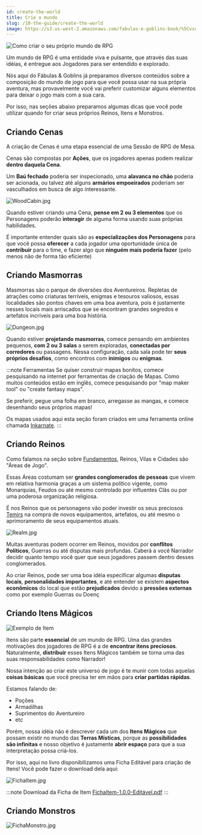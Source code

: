 ```yaml
---
id: create-the-world
title: Crie o mundo
slug: /10-the-guide/create-the-world
image: https://s3.us-west-2.amazonaws.com/fabulas-e-goblins-book/%5Cvscode%5Cdd3f437b-0581-4b19-9157-75cf51401881.jpg
---
```


![Como criar o seu próprio mundo de RPG](https://s3.us-west-2.amazonaws.com/fabulas-e-goblins-book/%5Cvscode%5Cdd3f437b-0581-4b19-9157-75cf51401881.jpg)

Um mundo de RPG é uma entidade viva e pulsante, que através das suas idéias, é entregue aos Jogadores para ser entendido e explorado.

Nós aqui do Fábulas & Goblins já preparamos diversos conteúdos sobre a composição do mundo de jogo para que você possa usar na sua própria aventura, mas provavelmente você vai preferir customizar alguns elementos para deixar o jogo mais com a sua cara.

Por isso, nas seções abaixo preparamos algumas dicas que você pode utilizar quando for criar seus próprios Reinos, Itens e Monstros.

## Criando Cenas

A criação de Cenas é uma etapa essencial de uma Sessão de RPG de Mesa.

Cenas são compostas por **Ações**, que os jogadores apenas podem realizar **dentro daquela Cena**.

Um **Baú fechado** poderia ser inspecionado, uma **alavanca no chão** poderia ser acionada, ou talvez até alguns **armários empoeirados** poderiam ser vasculhados em busca de algo interessante.

![WoodCabin.jpg](https://s3.us-west-2.amazonaws.com/fabulas-e-goblins-book/%5Cvscode%5C126ca75e-971f-452c-a8bc-cb4356f73d9e.jpg)

Quando estiver criando uma Cena, **pense em 2 ou 3 elementos** que os Personagens poderão **interagir** de alguma forma usando suas próprias habilidades.

É importante entender quais são as **especializações dos Personagens** para que você possa **oferecer** a cada jogador uma oportunidade única de **contribuir** para o time, e fazer algo que **ninguém mais poderia fazer** (pelo menos não de forma tão eficiente)

## Criando Masmorras

Masmorras são o parque de diversões dos Aventureiros. Repletas de atrações como criaturas terríveis, enigmas e tesouros valiosos, essas localidades são pontos chaves em uma boa aventura, pois é justamente nesses locais mais arriscados que se encontram grandes segredos e artefatos incríveis para uma boa história.

![Dungeon.jpg](https://s3.us-west-2.amazonaws.com/fabulas-e-goblins-book/%5Cvscode%5C4aa802c3-53c6-4372-b0de-515a7eb9e67d.jpg)

Quando estiver **projetando masmorras**, comece pensando em ambientes pequenos, **com 2 ou 3 salas** a serem exploradas, **conectadas por corredores** ou passagens. Nessa configuração, cada sala pode ter **seus próprios desafios**, como encontros com **inimigos** ou **enigmas**.

:::note Ferramentas
Se quiser construir mapas bonitos, comece pesquisando na internet por ferramentas de criação de Mapas. Como muitos conteúdos estão em inglês, comece pesquisando por "map maker tool" ou "create fantasy maps".

Se preferir, pegue uma folha em branco, arregasse as mangas, e comece desenhando seus próprios mapas!

Os mapas usados aqui esta seção foram criados em uma ferramenta online chamada [Inkarnate](https://www.inkarnate.com).
:::

## Criando Reinos

Como falamos na seção sobre [Fundamentos](/docs/10-the-guide/fundamentals), Reinos, Vilas e Cidades são "Áreas de Jogo".

Essas Áreas costumam ser **grandes conglomerados de pessoas** que vivem em relativa harmonia graças a um sistema político vigente, como Monarquias, Feudos ou até mesmo controlado por influentes Clãs ou por uma poderosa organização religiosa.

É nos Reinos que os personagens vão poder investir os seus preciosos [Temirs](/docs/2-sheet-creation/money) na compra de novos equipamentos, artefatos, ou até mesmo o aprimoramento de seus equipamentos atuais.

![Realm.jpg](https://s3.us-west-2.amazonaws.com/fabulas-e-goblins-book/%5Cvscode%5C9c562393-aeff-4ced-b8db-70b1d5c57cb9.jpg)

Muitas aventuras podem ocorrer em Reinos, movidos por **conflitos Políticos**, Guerras ou até disputas mais profundas. Caberá a você Narrador decidir quanto tempo você quer que seus jogadores passem dentro desses conglomerados.

Ao criar Reinos, pode ser uma boa idéia especificar algumas **disputas locais**, **personalidades importantes**, e até entender se existem **aspectos econômicos** do local que estão **prejudicados** devido a **pressões externas** como por exemplo Guerras ou Doenç
## Criando Itens Mágicos

![Exemplo de Item](https://s3.us-west-2.amazonaws.com/fabulas-e-goblins-book/%5Cvscode%5C2be3b19b-cca2-4e08-9012-b31d7164eaaa.jpg)

Itens são parte **essencial** de um mundo de RPG.
Uma das grandes motivações dos jogadores de RPG é a de **encontrar itens preciosos**.
Naturalmente, **distribuir** esses Itens Mágicos também se torna uma das suas responsabilidades como Narrador!

Nossa intenção ao criar este universo de jogo é te munir com todas aquelas **coisas básicas** que você precisa ter em mãos para **criar partidas rápidas**.

Estamos falando de:
- Poções
- Armadilhas
- Suprimentos do Aventureiro
- etc

Porém, nossa idéia não é descrever cada um dos **Itens Mágicos** que possam existir no mundo das **Terras Místicas**, porque as **possibilidades são infinitas** e nosso objetivo é justamente **abrir espaço** para que a sua interpretação possa criá-los.

Por isso, aqui no livro disponibilizamos uma Ficha Editável para criação de Itens!
Você pode fazer o download dela aqui:

![FichaItem.jpg](https://s3.us-west-2.amazonaws.com/fabulas-e-goblins-book/%5Cvscode%5Cc11d96c1-09b7-4cf0-90f5-b629f2f50456.jpg)

:::note Download da Ficha de Item
[FichaItem-1.0.0-Editável.pdf](https://s3.us-west-2.amazonaws.com/fabulas-e-goblins-book/%5Cvscode%5Ca5b7e6a2-80b8-4d3e-8527-98f0dc5dd9bf.pdf)
:::

## Criando Monstros


![FichaMonstro.jpg](https://s3.us-west-2.amazonaws.com/fabulas-e-goblins-book/%5Cvscode%5C684ee161-cc8e-4254-b3f1-abc9618b3b54.jpg)